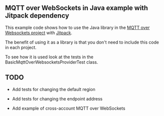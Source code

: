 MQTT over WebSockets in Java example with Jitpack dependency
------------------------------------------------------------

This example code shows how to use the Java library in the [MQTT over Websockets project](../../mqtt-over-websockets/java/README.md) with [Jitpack](https://jitpack.io/#aws-samples/iot-reference-architectures).

The benefit of using it as a library is that you don't need to include this code in each project.

To see how it is used look at the tests in the BasicMqttOverWebsocketsProviderTest class.

TODO
----

- Add tests for changing the default region

- Add tests for changing the endpoint address

- Add example of cross-account MQTT over WebSockets

